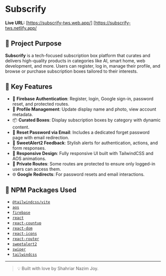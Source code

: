 # Subscrify

**Live URL:** [https://subscrify-tws.web.app/] [https://subscrify-tws.netlify.app/ 

## 🚀 Project Purpose

**Subscrify** is a tech-focused subscription box platform that curates and delivers high-quality products in categories like AI, smart home, web development, and more. Users can register, log in, manage their profile, and browse or purchase subscription boxes tailored to their interests.

## 🔑 Key Features

- 🔐 **Firebase Authentication**: Register, login, Google sign-in, password reset, and protected routes.
- 👤 **Profile Management**: Update display name and photo, view account metadata.
- 📦 **Curated Boxes**: Display subscription boxes by category with dynamic content.
- 📧 **Reset Password via Email**: Includes a dedicated forget password page with email redirection.
- 💬 **SweetAlert2 Feedback**: Stylish alerts for authentication, actions, and form responses.
- 📱 **Responsive Design**: Fully responsive UI built with TailwindCSS and AOS animations.
- 🚀 **Private Routes**: Some routes are protected to ensure only logged-in users can access them.
- 🌐 **Google Redirects**: For password resets and email interactions.

## 🧩 NPM Packages Used

- [`@tailwindcss/vite`](https://www.npmjs.com/package/@tailwindcss/vite)
- [`aos`](https://www.npmjs.com/package/aos)
- [`firebase`](https://www.npmjs.com/package/firebase)
- [`react`](https://www.npmjs.com/package/react)
- [`react-countup`](https://www.npmjs.com/package/react-countup)
- [`react-dom`](https://www.npmjs.com/package/react-dom)
- [`react-icons`](https://www.npmjs.com/package/react-icons)
- [`react-router`](https://www.npmjs.com/package/react-router)
- [`sweetalert2`](https://www.npmjs.com/package/sweetalert2)
- [`swiper`](https://www.npmjs.com/package/swiper)
- [`tailwindcss`](https://www.npmjs.com/package/tailwindcss)

---

> 💡 Built with love by Shahriar Nazim Joy.
